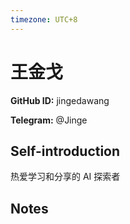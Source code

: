 ```yaml
---
timezone: UTC+8
---
```


# 王金戈

**GitHub ID:** jingedawang

**Telegram:** @Jinge

## Self-introduction

热爱学习和分享的 AI 探索者

## Notes

<!-- Content_START -->

<!-- Content_END -->
